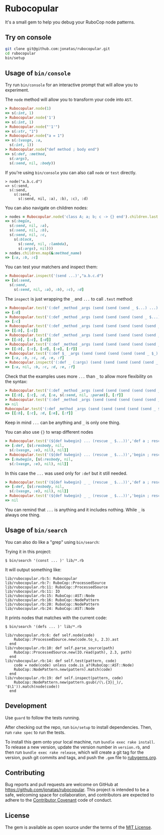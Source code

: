 # Rubocopular

It's a small gem to help you debug your RuboCop node patterns.


## Try on console

```bash
git clone git@github.com:jonatas/rubocopular.git
cd rubocopular
bin/setup
```

## Usage of `bin/console`

Try run `bin/console` for an interactive prompt that will allow you to experiment.

The `node` method will allow you to transform your code into `AST`.

```ruby
> Rubocopular.node(1)
=> s(:int, 1)
> Rubocopular.node('1')
=> s(:int, 1)
> Rubocopular.node("'1'")
=> s(:str, "1")
> Rubocopular.node("a = 1")
=> s(:lvasgn, :a,
  s(:int, 1))
> Rubocopular.node("def method ; body end")
=> s(:def, :method,
  s(:args),
  s(:send, nil, :body))
```

If you're using `bin/console` you can also call `node` or `test` directly.

```
> node("a.b.c.d")
=> s(:send,
  s(:send,
    s(:send,
      s(:send, nil, :a), :b), :c), :d)
```

You can also navigate on children nodes:

```ruby
> nodes = Rubocopular.node('class A; a; b; c -> {} end').children.last
=> s(:begin,
  s(:send, nil, :a),
  s(:send, nil, :b),
  s(:send, nil, :c,
    s(:block,
      s(:send, nil, :lambda),
      s(:args), nil)))
> nodes.children.map(&:method_name)
=> [:a, :b, :c]
```

You can test your matchers and inspect them:

```ruby
> Rubocopular.inspect('(send ...)',"a.b.c.d")
=> [s(:send,
  s(:send,
    s(:send, nil, :a), :b), :c), :d]
```

The `inspect` is just wrapping the `_` and `...` to call `.test` method:

```ruby
> Rubocopular.test('(:def _method _args (send (send (send _ $...) ...) ... ) )', 'def a; b.c.d.e.f end')
=> [:d]
> Rubocopular.test('(:def _method _args (send (send (send (send _ $...) ...) ...) ... ) )', 'def a; b.c.d.e.f end')
=> [:c]
> Rubocopular.test('(:def _method _args (send (send (send (send (send _ $...) $...) ...) ...) ... ) )', 'def a; b.c.d.e.f end')
=> [[:b], [:c]]
> Rubocopular.test('(:def _method _args (send (send (send (send (send _ $...) $...) $...) ...) ... ) )', 'def a; b.c.d.e.f end')
=> [[:b], [:c], [:d]]
> Rubocopular.test('(:def _method _args (send (send (send (send (send _ $...) $...) $...) $...) $... ) )', 'def a; b.c.d.e.f end')
=> [[:b], [:c], [:d], [:e], [:f]]
> Rubocopular.test('(:def $_ _args (send (send (send (send (send _ $_) $_) $_) $_) $_ ) )', 'def a; b.c.d.e.f end')
=> [:a, :b, :c, :d, :e, :f]
> Rubocopular.inspect('(:def _ (:args) (send (send (send (send (send _ _) _) _) _) _ ) )', 'def a; b.c.d.e.f end')
=> [:a, nil, :b, :c, :d, :e, :f]
```

Check that the examples uses more `...` than `_` to allow more flexibility on the syntax:

```ruby
> Rubocopular.test('(:def _method _args (send (send (send (send (send _ $...) $...) $_) $...) $... ) )', 'def a; b.c.d.e(param).f end')
=> [[:b], [:c], :d, [:e, s(:send, nil, :param)], [:f]]
> Rubocopular.test('(:def _method _args (send (send (send (send (send _ $...) $...) $_) $...) $... ) )', 'def a; b.c.d(param).e.f end')
=> nil
Rubocopular.test('(:def _method _args (send (send (send (send (send _ $...) $...) $_) $...) $... ) )', 'def a; b.c.d.e.f end')
=> [[:b], [:c], :d, [:e], [:f]]
```

Keep in mind `...` can be anything and `_` is only one thing.

You can also use `{}` to wrap different nodes

```ruby
> Rubocopular.test('(${def kwbegin} ... (rescue _ $...))','def a ; rescue => e; end')
=> [:def, [s(:resbody, nil,
  s(:lvasgn, :e), nil), nil]]
> Rubocopular.test('(${def kwbegin} ... (rescue _ $...))','begin ; rescue => e; end')
=> [:kwbegin, [s(:resbody, nil,
  s(:lvasgn, :e), nil), nil]]
```

In this case the `...` was used only for `:def` but it still needed.

```ruby
> Rubocopular.test('(${def kwbegin} _ _ (rescue _ $...))','def a ; rescue => e; end')
=> [:def, [s(:resbody, nil,
  s(:lvasgn, :e), nil), nil]]
> Rubocopular.test('(${def kwbegin} _ _ (rescue _ $...))','begin ; rescue => e; end')
=> nil
```

You can remind that `...` is anything and it includes nothing. While `_` is always one thing.

## Usage of `bin/search`

You can also do like a "grep" using `bin/search`:

Trying it in this project:

    $ bin/search '(const ... )' lib/*.rb

It will output something like:

```
lib/rubocopular.rb:5: Rubocopular
lib/rubocopular.rb:7: RuboCop::ProcessedSource
lib/rubocopular.rb:11: RuboCop::ProcessedSource
lib/rubocopular.rb:11: IO
lib/rubocopular.rb:15: RuboCop::AST::Node
lib/rubocopular.rb:16: RuboCop::NodePattern
lib/rubocopular.rb:20: RuboCop::NodePattern
lib/rubocopular.rb:24: RuboCop::AST::Node
```

It prints nodes that matches with the current code:

    $ bin/search '(defs ... )' lib/*.rb

```
lib/rubocopular.rb:6: def self.node(code)
    RuboCop::ProcessedSource.new(code.to_s, 2.3).ast
  end
lib/rubocopular.rb:10: def self.parse_source(path)
    RuboCop::ProcessedSource.new(IO.read(path), 2.3, path)
  end
lib/rubocopular.rb:14: def self.test(pattern, code)
    code = node(code) unless code.is_a?(RuboCop::AST::Node)
    RuboCop::NodePattern.new(pattern).match(code)
  end
lib/rubocopular.rb:19: def self.inspect(pattern, code)
    RuboCop::NodePattern.new(pattern.gsub(/(\.{3}|_)/, '$\1')).match(node(code))
  end
```

## Development

Use `guard` to follow the tests running. 

After checking out the repo, run `bin/setup` to install dependencies. Then, run `rake spec` to run the tests.

To install this gem onto your local machine, run `bundle exec rake install`. To release a new version, update the version number in `version.rb`, and then run `bundle exec rake release`, which will create a git tag for the version, push git commits and tags, and push the `.gem` file to [rubygems.org](https://rubygems.org).

## Contributing

Bug reports and pull requests are welcome on GitHub at https://github.com/jonatas/rubocopular. This project is intended to be a safe, welcoming space for collaboration, and contributors are expected to adhere to the [Contributor Covenant](http://contributor-covenant.org) code of conduct.

## License

The gem is available as open source under the terms of the [MIT License](http://opensource.org/licenses/MIT).

